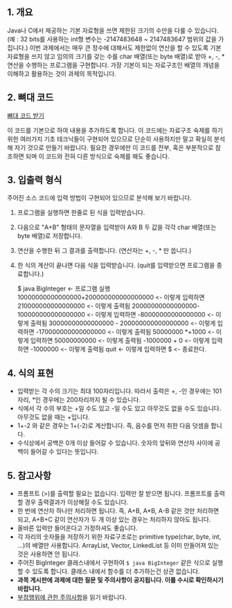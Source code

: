 ## 1\. 개요

Java나 C에서 제공하는 기본 자료형을 쓰면 제한된 크기의 수만을 다룰 수 있습니다. (예 : 32 bits를 사용하는 int형 변수는 -2147483648 ~ 2147483647 범위의 값을 가집니다.) 이번 과제에서는 매우 큰 정수에 대해서도 제한없이 연산을 할 수 있도록 기본 자료형을 쓰지 않고 임의의 크기를 갖는 수를 char 배열(또는 byte 배열)로 받아 +, -, * 연산을 수행하는 프로그램을 구현합니다. 가장 기본이 되는 자료구조인 배열의 개념을 이해하고 활용하는 것이 과제의 목적입니다.

## 2\. 뼈대 코드

[뼈대 코드 받기][1]

이 코드를 기본으로 하여 내용을 추가하도록 합니다. 이 코드에는 자료구조 숙제를 하기 위한 여러가지 기초 테크닉들이 구현되어 있으므로 단순히 사용하지만 말고 확실히 분석해 자기 것으로 만들기 바랍니다. 필요한 경우에만 이 코드를 전부, 혹은 부분적으로 참조하면 되며 이 코드와 전혀 다른 방식으로 숙제를 해도 좋습니다.

## 3\. 입출력 형식

주어진 소스 코드에 입력 방법이 구현되어 있으므로 분석해 보기 바랍니다.

1. 프로그램을 실행하면 한줄로 된 식을 입력받습니다.
2. 다음으로 "A+B" 형태의 문자열을 입력받아 A와 B 두 값을 각각 char 배열(또는 byte 배열)로 저장합니다.
3. 연산을 수행한 뒤 그 결과를 출력합니다. (연산자는 +, -, * 만 씁니다.)
4. 한 식의 계산이 끝나면 다음 식을 입력받습니다. (quit를 입력받으면 프로그램을 종료합니다.)


    $ java BigInteger                            &lt;- 프로그램 실행
    10000000000000000+200000000000000000         &lt;- 이렇게 입력하면
    210000000000000000                           &lt;- 이렇게 출력됨
    20000000000000000-100000000000000000         &lt;- 이렇게 입력하면
    -80000000000000000                           &lt;- 이렇게 출력됨
    30000000000000000  -   200000000000000000    &lt;- 이렇게 입력하면
    -170000000000000000                          &lt;- 이렇게 출력됨
    50000000    \*+1000                           &lt;- 이렇게 입력하면
    50000000000                                  &lt;- 이렇게 출력됨
    -1000000   +                   0             &lt;- 이렇게 입력하면
    -1000000                                     &lt;- 이렇게 출력됨
    quit                                         &lt;- 이렇게 입력하면
    $                                            &lt;- 종료한다.

## 4\. 식의 표현

* 입력받는 각 수의 크기는 최대 100자리입니다. 따라서 출력은 +, -인 경우에는 101자리, \*인 경우에는 200자리까지 될 수 있습니다.
* 식에서 각 수의 부호는 +일 수도 있고 -일 수도 있고 아무것도 없을 수도 있습니다. 아무것도 없을 때는 +입니다.
* 1+-2 와 같은 경우는 1+(-2)로 계산합니다. 즉, 음수를 먼저 취한 다음 덧셈을 합니다.
* 수식상에서 공백은 0개 이상 들어갈 수 있습니다. 숫자의 앞뒤와 연산자 사이에 공백이 들어갈 수 있다는 뜻입니다.

## 5\. 참고사항

* 프롬프트 (&gt;)를 출력할 필요는 없습니다. 입력만 잘 받으면 됩니다. 프롬프트를 출력할 경우 출력결과가 이상해질 수도 있습니다.
* 한 번에 연산자 하나만 처리하면 됩니다. 즉, A+B, A*B, A-B 같은 것만 처리하면 되고, A+B+C 같이 연산자가 두 개 이상 있는 경우는 처리하지 않아도 됩니다.
* 올바른 입력만 들어온다고 가정하셔도 좋습니다.
* 각 자리의 숫자들을 저장하기 위한 자료구조로는 primitive type(char, byte, int, ...)의 배열만 사용합니다. ArrayList, Vector, LinkedList 등 이미 만들어져 있는 것은 사용하면 안 됩니다.
* 주어진 BigInteger 클래스내에서 구현하여 `$ java BigInteger` 같은 식으로 실행할 수 있도록 합니다. 클래스 내에서 함수를 더 추가하는건 상관 없습니다.
* **과목 게시판에 과제에 대한 질문 및 주의사항이 공지됩니다. 이를 수시로 확인하시기 바랍니다.**
* [부정행위에 관한 주의사항][2]을 읽기 바랍니다.

[1]: https://soar.snu.ac.kr/course/ds/assignment/1/BigInteger.java
[2]: https://soar.snu.ac.kr/assignments/cheating
